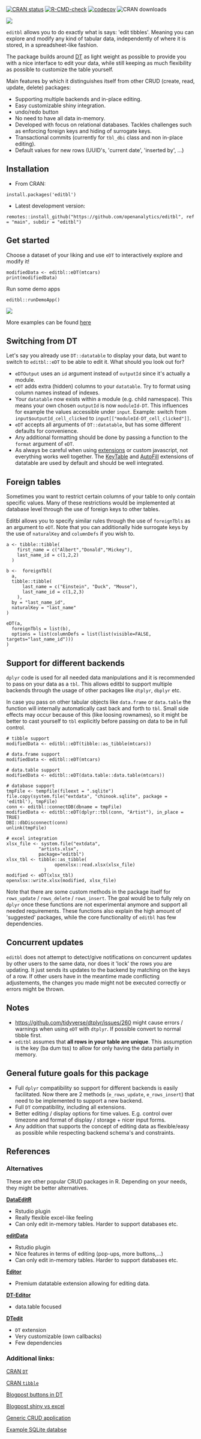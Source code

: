 [![CRAN status](https://www.r-pkg.org/badges/version/editbl)](https://cran.r-project.org/package=editbl)
[![R-CMD-check](https://github.com/openanalytics/editbl/actions/workflows/check-standard.yaml/badge.svg)](https://github.com/openanalytics/editbl/actions/workflows/check-standard.yaml)
[![codecov](https://codecov.io/gh/openanalytics/editbl/branch/main/graph/badge.svg)](https://app.codecov.io/gh/openanalytics/editbl)
![CRAN downloads](https://cranlogs.r-pkg.org/badges/editbl)

![](https://github.com/openanalytics/editbl/blob/main/editbl_logo.png?raw=true)

`editbl` allows you to do exactly what is says: 'edit tibbles'.
Meaning you can explore and modify any kind of tabular data, independently of where it is stored, in a spreadsheet-like fashion.

The package builds around [DT](https://CRAN.R-project.org/package=DT) as light weight as possible to provide you with a nice interface to edit your data,
while still keeping as much flexibility as possible to customize the table yourself.

Main features by which it distinguishes itself from other CRUD (create, read, update, delete) packages:

* Supporting multiple backends and in-place editing.
* Easy customizable shiny integration.
* undo/redo button
* No need to have all data in-memory.
* Developed with focus on relational databases. Tackles challenges such as enforcing foreign keys and hiding of surrogate keys.
* Transactional commits (currently for `tbl_dbi` class and non in-place editing).
* Default values for new rows (UUID's, 'current date', 'inserted by', ...)

## Installation

* From CRAN:

```
install.packages('editbl')
```

* Latest development version:

```
remotes::install_github("https://github.com/openanalytics/editbl", ref = "main", subdir = "editbl")
```

## Get started

Choose a dataset of your liking and use `eDT` to interactively explore and modify it!

```
modifiedData <- editbl::eDT(mtcars)
print(modifiedData)
```


Run some demo apps

```
editbl::runDemoApp()
```
![](https://github.com/openanalytics/editbl/blob/main/editbl.gif?raw=true)

More examples can be found [here](https://github.com/openanalytics/editbl/blob/main/editbl/R/demoApp.R)

## Switching from DT

Let's say you already use `DT::datatable` to display your data, but want to switch to `editbl::eDT` to be able to edit it.
What should you look out for?

* `eDTOutput` uses an `id` argument instead of `outputId` since it's actually a module.
* `eDT` adds extra (hidden) columns to your `datatable`. Try to format using column names instead of indexes.
* Your `datatable` now exists within a module (e.g. child namespace). This means your own chosen `outputId` is now `moduleId-DT`. This influences for example the values accessible under `input`. Example: switch from `input$outputId_cell_clicked` to `input[["moduleId-DT_cell_clicked"]]`.
* `eDT` accepts all arguments of `DT::datatable`, but has some different defaults for convenience.
* Any additional formatting should be done by passing a function to  the `format` argument of `eDT`.
* As always be careful when using [extensions](https://datatables.net/extensions/index) or custom javascript, not everything works well together. The [KeyTable](https://datatables.net/extensions/keytable/) and [AutoFill](https://datatables.net/extensions/autofill/) extensions of datatable are used by default and should be well integrated. 


## Foreign tables

Sometimes you want to restrict certain columns of your table to only contain specific values.
Many of these restrictions would be implemented at database level through the use of foreign keys to other tables.

Editbl allows you to specify similar rules through the use of `foreignTbls` as an argument to `eDT`.
Note that you can additionally hide surrogate keys by the use of `naturalKey` and `columnDefs` if you wish to.

```
a <- tibble::tibble(
    first_name = c("Albert","Donald","Mickey"),
    last_name_id = c(1,2,2)
  )

b <-  foreignTbl(
  a,
  tibble::tibble(
      last_name = c("Einstein", "Duck", "Mouse"),
      last_name_id = c(1,2,3)
    ),
  by = "last_name_id",
  naturalKey = "last_name"
)

eDT(a,
  foreignTbls = list(b),
  options = list(columnDefs = list(list(visible=FALSE, targets="last_name_id")))
)
```

## Support for different backends

`dplyr` code is used for all needed data manipulations and it is recommended to pass on your data as a `tbl`.
This allows editbl to support multiple backends through the usage of other packages like `dtplyr`, `dbplyr` etc.

In case you pass on other tabular objects like `data.frame` or `data.table` the function will internally automatically
cast back and forth to `tbl`. Small side effects may occur because of this (like loosing rownames), so it might be better
to cast yourself to `tbl` explicitly before passing on data to be in full control.

```
# tibble support
modifiedData <- editbl::eDT(tibble::as_tibble(mtcars))

# data.frame support
modifiedData <- editbl::eDT(mtcars)

# data.table support
modifiedData <- editbl::eDT(data.table::data.table(mtcars))

# database support
tmpFile <- tempfile(fileext = ".sqlite")
file.copy(system.file("extdata", "chinook.sqlite", package = 'editbl'), tmpFile)
conn <- editbl::connectDB(dbname = tmpFile)
modifiedData <- editbl::eDT(dplyr::tbl(conn, "Artist"), in_place = TRUE)
DBI::dbDisconnect(conn)
unlink(tmpFile)

# excel integration
xlsx_file <- system.file("extdata",
            "artists.xlsx",
            package="editbl")
xlsx_tbl <- tibble::as_tibble(
                  openxlsx::read.xlsx(xlsx_file)
              )
modified <- eDT(xlsx_tbl)
openxlsx::write.xlsx(modified, xlsx_file)
```

Note that there are some custom methods in the package itself for `rows_update` / `rows_delete` / `rows_insert`. The goal
would be to fully rely on `dplyr` once these functions are not experimental anymore and support all needed requirements.
These functions also explain the high amount of 'suggested' packages, while the core functionality of `editbl` has few
dependencies.

## Concurrent updates

`editbl` does not attempt to detect/give notifications on concurrent updates by other users to the same data, nor does it 'lock' the rows you are updating.
It just sends its updates to the backend by matching on the keys of a row. If other users have in the meantime made conflicting adjustements,
the changes you made might not be executed correctly or errors might be thrown.

## Notes

* https://github.com/tidyverse/dtplyr/issues/260 might cause errors / warnings when using `eDT` with `dtplyr`. If possible convert to normal tibble first.
* `editbl` assumes that **all rows in your table are unique**. This assumption is the key (ba dum tss) to allow for only having the data partially in memory.

## General future goals for this package

* Full `dplyr` compatibility so support for different backends is easily facilitated. Now there are 2 methods (`e_rows_update`, `e_rows_insert`) that need to be implemented to support a new backend.
* Full `DT` compatibility, including all extensions.
* Better editing / display options for time values. E.g. control over timezone and format of display / storage + nicer input forms.
* Any addition that supports the concept of editing data as flexible/easy as possible while respecting backend schema's and constraints.

## References

### Alternatives 

These are other popular CRUD packages in R.
Depending on your needs, they might be better alternatives.

[**DataEditR**](https://cran.r-project.org/package=DataEditR)

* Rstudio plugin
* Really flexible excel-like feeling
* Can only edit in-memory tables. Harder to support databases etc.

[**editData**](https://cran.r-project.org/package=editData)

* Rstudio plugin
* Nice features in terms of editing (pop-ups, more buttons,...)
* Can only edit in-memory tables. Harder to support databases etc.

[**Editor**](https://editor.datatables.net/)

*  Premium datatable extension allowing for editing data.

[**DT-Editor**](https://github.com/jienagu/DT-Editor)

* data.table focused

[**DTedit**](https://github.com/jbryer/DTedit)

* `DT` extension
* Very customizable (own callbacks)
* Few dependencies

### Additional links:
[CRAN `DT`](https://cran.r-project.org/package=DT)

[CRAN `tibble`](https://cran.r-project.org/package=tibble)

[Blogpost buttons in DT](https://thatdatatho.com/adding-action-buttons-in-rows-of-dt-data-table-in-r-shiny/)

[Blogpost shiny vs excel](https://appsilon.com/forget-about-excel-use-r-shiny-packages-instead/)

[Generic CRUD application](https://github.com/garrylachman/ElectroCRUD)

[Example SQLite databse](https://www.sqlitetutorial.net/sqlite-sample-database/)

